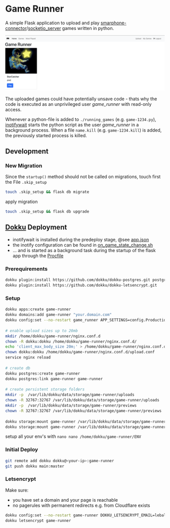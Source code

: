 # Game Runner

A simple Flask application to upload and play [smarphone-connector](https://github.com/lebalz/smartphone-connector)/[socketio_server](https://github.com/lebalz/socketio_server) games written in python.

![game-runner](game_runner.png)

The uploaded games could have potentially unsave code - thats why the code is executed as an unprivileged user _game_runner_ with read-only access.

Whenever a python-file is added to `./running_games` (e.g. `game-1234.py`), [inotifywait](https://linux.die.net/man/1/inotifywait) starts the python script as the user _game_runner_ in a background process. When a file `name.kill` (e.g. `game-1234.kill`) is added, the previously started process is killed.

## Development

### New Migration

Since the `startup()` method should not be called on migrations, touch first the File `.skip_setup`

```sh
touch .skip_setup && flask db migrate
```

apply migration

```sh
touch .skip_setup && flask db upgrade
```

## [Dokku](http://dokku.viewdocs.io/dokku/) Deployment

- inotifywait is installed during the predeploy stage, @see [app.json](app.json)
- the inotify configuration can be found in [on_game_state_change.sh](on_game_state_change.sh)
- ... and is started as a background task during the startup of the flask app through the [Procfile](Procfile)

### Prerequirements

```sh
dokku plugin:install https://github.com/dokku/dokku-postgres.git postgres
dokku plugin:install https://github.com/dokku/dokku-letsencrypt.git
```

### Setup

```sh
dokku apps:create game-runner
dokku domains:add game-runner "your.domain.com"
dokku config:set --no-restart game_runner APP_SETTINGS=config.ProductionConfig

# enable upload sizes up to 20mb
mkdir /home/dokku/game-runner/nginx.conf.d
chown -R dokku:dokku /home/dokku/game-runner/nginx.conf.d/
echo 'client_max_body_size 20m;' > /home/dokku/game-runner/nginx.conf.d/upload.conf
chown dokku:dokku /home/dokku/game-runner/nginx.conf.d/upload.conf
service nginx reload

# create db
dokku postgres:create game-runner
dokku postgres:link game-runner game-runner

# create persistent storage folders
mkdir -p  /var/lib/dokku/data/storage/game-runner/uploads
chown -R 32767:32767 /var/lib/dokku/data/storage/game-runner/uploads
mkdir -p  /var/lib/dokku/data/storage/game-runner/previews
chown -R 32767:32767 /var/lib/dokku/data/storage/game-runner/previews

dokku storage:mount game-runner /var/lib/dokku/data/storage/game-runner/uploads:/app/uploads
dokku storage:mount game-runner /var/lib/dokku/data/storage/game-runner/previews:/app/static/previews
```

setup all your env's with `nano nano /home/dokku/game-runner/ENV`

### Initial Deploy

```sh
git remote add dokku dokku@<your-ip>:game-runner
git push dokku main:master
```

### Letsencrypt

Make sure:

- you have set a domain and your page is reachable
- no pagerules with permanent redirects e.g. from Cloudflare exists

```sh
dokku config:set --no-restart game-runner DOKKU_LETSENCRYPT_EMAIL=lebalz@outlook.com
dokku letsencrypt game-runner
```

